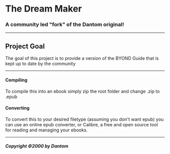 <h1>The Dream Maker</h1>
<h3>A community led "fork" of the Dantom original!</h3>
<hr>
<h2>Project Goal</h2>
<p>The goal of this project is to provide a version of the BYOND Guide that is kept up to date by the community</p>
<hr>
<h4>Compiling</h4>
<p>To compile this into an ebook simply zip the root folder and change .zip to .epub</p>
<h4>Converting</h4>
<p>To convert this to your desired filetype (assuming you don't want epub) you can use an online epub converter, or Calibre, a free and open source tool for reading and managing your ebooks.</p>
<hr>
<h5>Copyright ©2000 by Dantom</h5>
